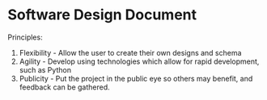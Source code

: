 # Software Design Document

Principles:

1. Flexibility - Allow the user to create their own designs and schema
2. Agility - Develop using technologies which allow for rapid development, such as Python
3. Publicity - Put the project in the public eye so others may benefit, and feedback can be gathered.

